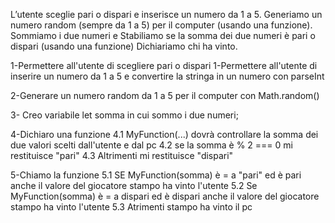 L’utente sceglie pari o dispari e inserisce un numero da 1 a 5. Generiamo un numero random (sempre da 1 a 5) per il computer (usando una funzione). Sommiamo i due numeri e Stabiliamo se la somma dei due numeri è pari o dispari (usando una funzione) Dichiariamo chi ha vinto.


1-Permettere all'utente di scegliere pari o dispari
1-Permettere all'utente di inserire un numero da 1 a 5 e convertire la stringa in un numero con parseInt

2-Generare un numero random da 1 a 5 per il computer con Math.random()

3- Creo variabile let somma in cui sommo i due numeri;

4-Dichiaro una funzione
 4.1 MyFunction(...) dovrà controllare la somma dei due valori scelti dall'utente e dal pc
 4.2 se la somma è % 2 === 0 mi restituisce "pari"
 4.3 Altrimenti mi restituisce "dispari"

5-Chiamo la funzione 
 5.1 SE MyFunction(somma) è = a "pari"  ed è pari anche il valore del giocatore stampo ha vinto l'utente
 5.2 Se MyFunction(somma) è = a dispari ed è dispari anche il valore del giocatore stampo ha vinto l'utente
 5.3 Atrimenti stampo ha vinto il pc
  
 